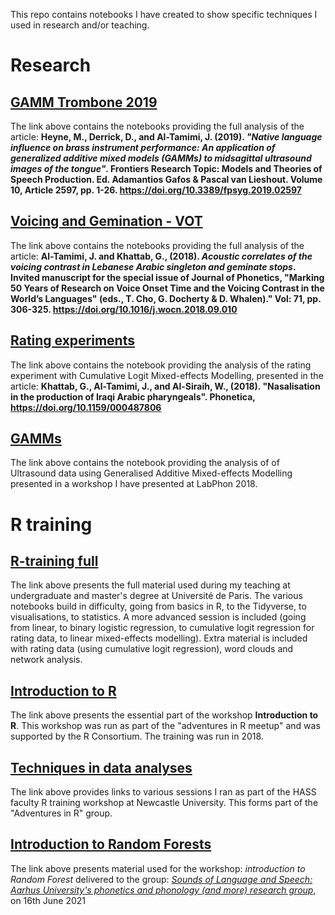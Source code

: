 This repo contains notebooks I have created to show specific techniques I used in research and/or teaching.

# Research


## [GAMM Trombone 2019](https://jalalal-tamimi.github.io/GAMM-Trombone-2019/)

The link above contains the notebooks providing the full analysis of the article: **Heyne, M., Derrick, D., and Al-Tamimi, J. (2019). *"Native language influence on brass instrument performance: An application of generalized additive mixed models (GAMMs) to midsagittal ultrasound images of the tongue"*. Frontiers Research Topic: Models and Theories of Speech Production. Ed. Adamantios Gafos & Pascal van Lieshout. Volume 10, Article 2597, pp. 1-26. https://doi.org/10.3389/fpsyg.2019.02597**


## [Voicing and Gemination - VOT](https://jalalal-tamimi.github.io/R-Voicing-Gemination-VOT/)

The link above contains the notebooks providing the full analysis of the article: **Al-Tamimi, J. and Khattab, G., (2018). *Acoustic correlates of the voicing contrast in Lebanese Arabic singleton and geminate stops*. Invited manuscript for the special issue of Journal of Phonetics, "Marking 50 Years of Research on Voice Onset Time and the Voicing Contrast in the World’s Languages" (eds., T. Cho, G. Docherty & D. Whalen)." Vol: 71, pp. 306-325. https://doi.org/10.1016/j.wocn.2018.09.010**


## [Rating experiments](https://jalalal-tamimi.github.io/R-Rating-data/)

The link above contains the notebook providing the analysis of the rating experiment with Cumulative Logit Mixed-effects Modelling, presented in the article: **Khattab, G., Al-Tamimi, J., and Al-Siraih, W., (2018). "Nasalisation in the production of Iraqi Arabic pharyngeals". Phonetica, https://doi.org/10.1159/000487806**


## [GAMMs](https://jalalal-tamimi.github.io/R-GAMM-LabPhon18/)

The link above contains the notebook providing the analysis of of Ultrasound data using Generalised Additive Mixed-effects Modelling presented in a workshop I have presented at LabPhon 2018. 

# R training

## [R-training full](https://jalalal-tamimi.github.io/R-Trainning/)

The link above presents the full material used during my teaching at undergraduate and master's degree at Université de Paris. The various notebooks build in difficulty, going from basics in R, to the Tidyverse, to visualisations, to statistics. A more advanced session is included (going from linear, to binary logistic regression, to cumulative logit regression for rating data, to linear mixed-effects modelling). Extra material is included with rating data (using cumulative logit regression), word clouds and network analysis.

## [Introduction to R](https://jalalal-tamimi.github.io/R-Introduction-to-R/)

The link above presents the essential part of the workshop **Introduction to R**. This workshop was run as part of the "adventures in R meetup" and was supported by the R Consortium. The training was run in 2018.


## [Techniques in data analyses](https://jalalal-tamimi.github.io/R-Techniques-in-Data-Analyses/)

The link above provides links to various sessions I ran as part of the HASS faculty R training workshop at Newcastle University. This forms part of the "Adventures in R" group.  

## [Introduction to Random Forests](https://jalalal-tamimi.github.io/Intro-Random-Forests/)

The link above presents material used for the workshop: *introduction to Random Forest* delivered to the group: *[Sounds of Language and Speech: Aarhus University's phonetics and phonology (and more) research group](https://soundsoflanguageandspeech.wordpress.com/)*, on 16th June 2021 
